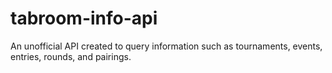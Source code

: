 # tabroom-info-api
An unofficial API created to query information such as tournaments, events, entries, rounds, and pairings. 
